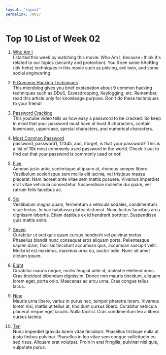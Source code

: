 ```yaml
---
layout: "layout"
permalink: /W02/
---
```


# Top 10 List of Week 02

1. [Who Am I](http://dl.sharemydrive.xyz/whoami-2014/)<br>
I started this week by watching this movie: Who Am I, because i think it's related to our topics (security and protection). You'll see some hAcKIng (idk hehe) techniques in this movie such as phising, evil twin, and some social engineering. 

2. [9 Common Hacking Techniques](https://blog.finjan.com/9-common-hacking-techniques-and-how-to-deal-with-them/)<br>
This microblog gives you brief explanation about 9 common hacking techniques such as DDoS, Eavesdropping, Keylogging, etc. Remember, read this article only for knowledge purpose. Don't do these techniques to your friend!

3. [Password Cracking](https://www.youtube.com/watch?v=7U-RbOKanYs)<br>
This youtube video tells us how easy a password to be cracked. So keep in mind that your password must have at least 8 characters, contain lowercase, uppercase, special characters, and numerical characters.

4. [Most Common Password](https://github.com/danielmiessler/SecLists/blob/master/Passwords/Common-Credentials/10k-most-common.txt)<br>
password, password1, 12345, abc, iforget, is that your password? This is a list of 10k most commonly used password in the world. Check it out to find out that your password is commonly used or not!

5. [Five](https://en.wikipedia.org/wiki/5)<br>
Aenean justo ante, scelerisque at ipsum at, rhoncus semper libero.
Vestibulum scelerisque sem mollis elit lacinia, vel tristique massa placerat.
Nam laoreet ante vitae sem mattis posuere.
Vivamus imperdiet erat vitae vehicula consectetur.
Suspendisse molestie dui quam, vel rutrum felis faucibus ac.

6. [Six](https://en.wikipedia.org/wiki/6)<br>
Vestibulum magna quam, fermentum a vehicula sodales, condimentum vitae lectus.
In hac habitasse platea dictumst.
Nunc luctus faucibus arcu dignissim lobortis.
Etiam dapibus ex id hendrerit porttitor.
Suspendisse quis mattis enim.

7. [Seven](https://en.wikipedia.org/wiki/7)<br>
Curabitur ut orci quis quam cursus hendrerit vel pulvinar metus
Phasellus blandit nunc consequat eros aliquam porta.
Pellentesque sapien diam, facilisis tincidunt accumsan quis, accumsan suscipit velit. 
Morbi id est maximus, maximus urna eu, auctor odio. 
Nunc sit amet dictum ipsum.

8. [Eight](https://en.wikipedia.org/wiki/8)<br>
Curabitur mauris neque, mollis feugiat ante id, molestie eleifend nunc.
Cras tincidunt bibendum dignissim.
Donec non mauris tincidunt, aliquam lorem eget, porta odio.
Maecenas ac arcu urna.
Cras congue tellus lacus.

9. [Nine](https://en.wikipedia.org/wiki/9)<br>
Mauris urna libero, varius in purus nec, tempor pharetra lorem.
Vivamus lorem nisi, mattis ut tellus at, tincidunt cursus libero.
Curabitur vehicula placerat neque eget iaculis.
Nulla facilisi.
Cras condimentum leo a libero cursus lacinia.

10. [Ten](https://en.wikipedia.org/wiki/10)<br>
Nunc imperdiet gravida lorem vitae tincidunt. 
Phasellus tristique nulla at justo finibus pulvinar.
Phasellus in leo vitae sem congue sollicitudin eu sed risus.
Aliquam erat volutpat.
Proin in erat fringilla, pulvinar nisl quis, vulputate purus.

